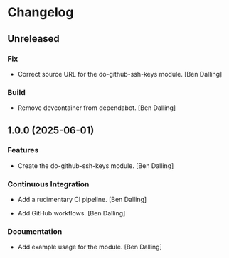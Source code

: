 # Changelog


## Unreleased

### Fix

* Correct source URL for the do-github-ssh-keys module. [Ben Dalling]

### Build

* Remove devcontainer from dependabot. [Ben Dalling]


## 1.0.0 (2025-06-01)

### Features

* Create the do-github-ssh-keys module. [Ben Dalling]

### Continuous Integration

* Add a rudimentary CI pipeline. [Ben Dalling]

* Add GitHub workflows. [Ben Dalling]

### Documentation

* Add example usage for the module. [Ben Dalling]



